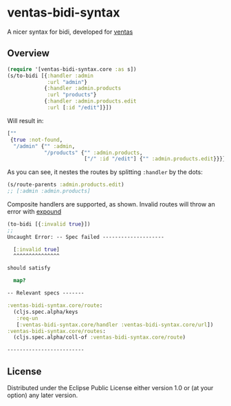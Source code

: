 # ventas-bidi-syntax

A nicer syntax for bidi, developed for [ventas](https://github.com/JoelSanchez/ventas)

## Overview

```clojure
(require '[ventas-bidi-syntax.core :as s])
(s/to-bidi [{:handler :admin
             :url "admin"}
            {:handler :admin.products
             :url "products"}
            {:handler :admin.products.edit
             :url [:id "/edit"]}])
```

Will result in:

```clojure
[""
 {true :not-found,
  "/admin" {"" :admin,
            "/products" {"" :admin.products,
                         ["/" :id "/edit"] {"" :admin.products.edit}}}}]
```
As you can see, it nestes the routes by splitting `:handler` by the dots:

```clojure
(s/route-parents :admin.products.edit)
;; [:admin :admin.products]
```

Composite handlers are supported, as shown. Invalid routes will throw an error with [expound](https://github.com/bhb/expound)

```clojure
(to-bidi [{:invalid true}])
;;
Uncaught Error: -- Spec failed --------------------

  [:invalid true]
  ^^^^^^^^^^^^^^^

should satisfy

  map?

-- Relevant specs -------

:ventas-bidi-syntax.core/route:
  (cljs.spec.alpha/keys
   :req-un
   [:ventas-bidi-syntax.core/handler :ventas-bidi-syntax.core/url])
:ventas-bidi-syntax.core/routes:
  (cljs.spec.alpha/coll-of :ventas-bidi-syntax.core/route)

-------------------------
```



## License

Distributed under the Eclipse Public License either version 1.0 or (at your option) any later version.
